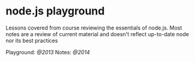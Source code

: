 node.js playground
=================
Lessons covered from course reviewing the essentials of node.js. Most notes are
a review of current material and doesn't reflect up-to-date node nor its best
practices

Playground: *@2013*
Notes: *@2014*

